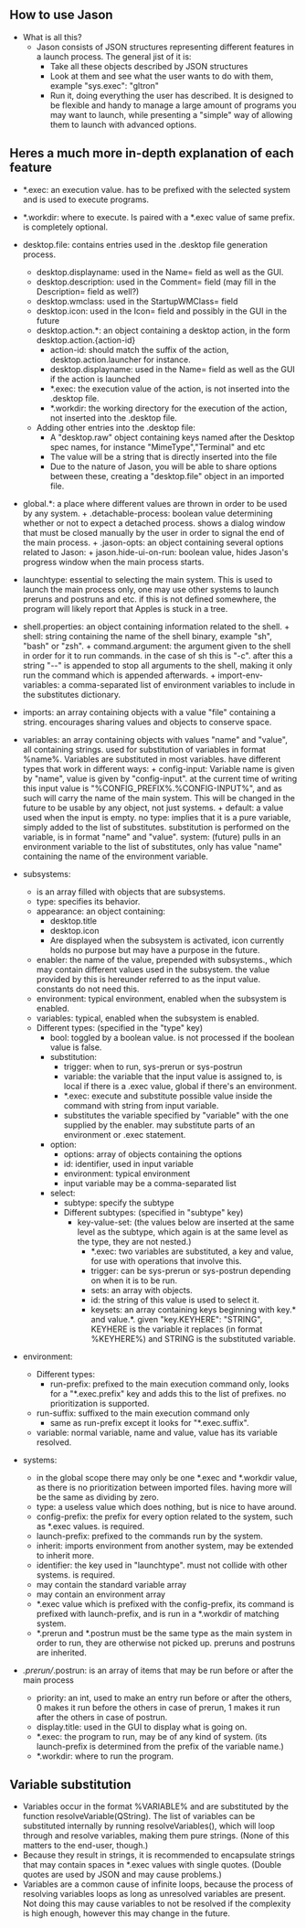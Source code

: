 ## How to use Jason

 * What is all this?
   + Jason consists of JSON structures representing different features in a launch process. The general jist of it is:
     - Take all these objects described by JSON structures
     - Look at them and see what the user wants to do with them, example "sys.exec": "gltron"
     - Run it, doing everything the user has described.
It is designed to be flexible and handy to manage a large amount of programs you may want to launch, while presenting a "simple" way of allowing them to launch with advanced options.

## Heres a much more in-depth explanation of each feature
 *   *.exec: an execution value. has to be prefixed with the selected system and is used to execute programs.
 *   *.workdir: where to execute. Is paired with a *.exec value of same prefix. is completely optional.
 *   desktop.file: contains entries used in the .desktop file generation process.
     + desktop.displayname: used in the Name= field as well as the GUI.
     + desktop.description: used in the Comment= field (may fill in the Description= field as well?)
     + desktop.wmclass: used in the StartupWMClass= field
     + desktop.icon: used in the Icon= field and possibly in the GUI in the future
     + desktop.action.*: an object containing a desktop action, in the form desktop.action.{action-id}
       - action-id: should match the suffix of the action, desktop.action.launcher for instance.
       - desktop.displayname: used in the Name= field as well as the GUI if the action is launched
       - *.exec: the execution value of the action, is not inserted into the .desktop file.
       - *.workdir: the working directory for the execution of the action, not inserted into the .desktop file.
     + Adding other entries into the .desktop file:
       - A "desktop.raw" object containing keys named after the Desktop spec names, for instance "MimeType","Terminal" and etc
       - The value will be a string that is directly inserted into the file
       - Due to the nature of Jason, you will be able to share options between these, creating a "desktop.file" object in an imported file.

 *   global.*: a place where different values are thrown in order to be used by any system.
    + .detachable-process: boolean value determining whether or not to expect a detached process. shows a dialog window that must be closed manually by the user in order to signal the end of the main process.
    + .jason-opts: an object containing several options related to Jason:
    + jason.hide-ui-on-run: boolean value, hides Jason's progress window when the main process starts.

 *   launchtype: essential to selecting the main system. This is used to launch the main process only, one may use other systems to launch preruns and postruns and etc. if this is not defined somewhere, the program will likely report that Apples is stuck in a tree.

 *   shell.properties: an object containing information related to the shell.
    + shell: string containing the name of the shell binary, example "sh", "bash" or "zsh".
    + command.argument: the argument given to the shell in order for it to run commands. in the case of sh this is "-c". after this a string "--" is appended to stop all arguments to the shell, making it only run the command which is appended afterwards.
    + import-env-variables: a comma-separated list of environment variables to include in the substitutes dictionary.

 *   imports:
    an array containing objects with a value "file" containing a string.
    encourages sharing values and objects to conserve space.

 *   variables:
    an array containing objects with values "name" and "value", all containing strings.
    used for substitution of variables in format %name%. Variables are substituted in most variables.
    have different types that work in different ways:
    + config-input: Variable name is given by "name", value is given by "config-input". at the current time of writing this input value is "%CONFIG_PREFIX%.%CONFIG-INPUT%", and as such will carry the name of the main system. This will be changed in the future to be usable by any object, not just systems.
    + default: a value used when the input is empty.
	no type:
	    implies that it is a pure variable, simply added to the list of substitutes. substitution is performed on the variable, is in format "name" and "value".
	system: (future)
	    pulls in an environment variable to the list of substitutes, only has value "name" containing the name of the environment variable.

 *   subsystems:
     + is an array filled with objects that are subsystems.
     + type: specifies its behavior.
     + appearance: an object containing:
       - desktop.title
       - desktop.icon
       - Are displayed when the subsystem is activated, icon currently holds no purpose but may have a purpose in the future.
     + enabler: the name of the value, prepended with subsystems., which may contain different values used in the subsystem. the value provided by this is hereunder referred to as the input value. constants do not need this.
     + environment: typical environment, enabled when the subsystem is enabled.
     + variables: typical, enabled when the subsystem is enabled.
     + Different types: (specified in the "type" key)
       - bool: toggled by a boolean value. is not processed if the boolean value is false.
       - substitution:
         * trigger: when to run, sys-prerun or sys-postrun
         * variable: the variable that the input value is assigned to, is local if there is a .exec value, global if there's an environment.
         * *.exec: execute and substitute possible value inside the command with string from input variable.
         * substitutes the variable specified by "variable" with the one supplied by the enabler. may substitute parts of an environment or .exec statement.
       - option:
         * options: array of objects containing the options
         * id: identifier, used in input variable
         * environment: typical environment
         * input variable may be a comma-separated list
       - select:
         * subtype: specify the subtype
         * Different subtypes: (specified in "subtype" key)
           + key-value-set: (the values below are inserted at the same level as the subtype, which again is at the same level as the type, they are not nested.)
             - *.exec: two variables are substituted, a key and value, for use with operations that involve this.
             - trigger: can be sys-prerun or sys-postrun depending on when it is to be run.
             - sets: an array with objects.
             - id: the string of this value is used to select it.
             - keysets: an array containing keys beginning with key.* and value.*. given "key.KEYHERE": "STRING", KEYHERE is the variable it replaces (in format %KEYHERE%) and STRING is the substituted variable.

 *   environment:
     + Different types:
       - run-prefix: prefixed to the main execution command only, looks for  a "*.exec.prefix" key and adds this to the list of prefixes. no prioritization is supported.
     + run-suffix: suffixed to the main execution command only
       - same as run-prefix except it looks for "*.exec.suffix".
     + variable: normal variable, name and value, value has its variable resolved.

 *   systems:
     + in the global scope there may only be one *.exec and *.workdir value, as there is no prioritization between imported files. having more will be the same as dividing by zero.
     + type: a useless value which does nothing, but is nice to have around.
     + config-prefix: the prefix for every option related to the system, such as *.exec values. is required.
     + launch-prefix: prefixed to the commands run by the system.
     + inherit: imports environment from another system, may be extended to inherit more.
     + identifier: the key used in "launchtype". must not collide with other systems. is required.
     + may contain the standard variable array
     + may contain an environment array
     + *.exec value which is prefixed with the config-prefix, its command is prefixed with launch-prefix, and is run in a *.workdir of matching system.
     + *.prerun and *.postrun must be the same type as the main system in order to run, they are otherwise not picked up. preruns and postruns are inherited.

 *   *.prerun/*.postrun: is an array of items that may be run before or after the main process
     +   priority: an int, used to make an entry run before or after the others, 0 makes it run before the others in case of prerun, 1 makes it run after the others in case of postrun.
     + display.title: used in the GUI to display what is going on.
     + *.exec: the program to run, may be of any kind of system. (its launch-prefix is determined from the prefix of the variable name.)
     + *.workdir: where to run the program.

## Variable substitution
 * Variables occur in the format %VARIABLE% and are substituted by the function resolveVariable(QString). The list of variables can be substituted internally by running resolveVariables(), which will loop through and resolve variables, making them pure strings. (None of this matters to the end-user, though.)
 * Because they result in strings, it is recommended to encapsulate strings that may contain spaces in *.exec values with single quotes. (Double quotes are used by JSON and may cause problems.)
 * Variables are a common cause of infinite loops, because the process of resolving variables loops as long as unresolved variables are present. Not doing this may cause variables to not be resolved if the complexity is high enough, however this may change in the future.

